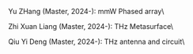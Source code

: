 
Yu ZHang (Master, 2024-): mmW Phased array\

Zhi Xuan Liang (Master, 2024-): THz Metasurface\

Qiu Yi Deng (Master, 2024-): THz antenna and circuit\


